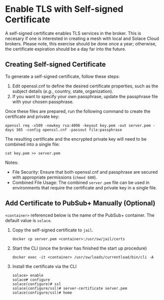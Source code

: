 # Enable TLS with Self-signed Certificate

A self-signed certificate enables TLS services in the broker.  This is necesary if one is interested in creating a mesh with local and Solace Cloud brokers.  Please note, this exercise should be done once a year; otherwise, the certificate expiration should be a day far into the future.

## Creating Self-signed Certificate

To generate a self-signed certificate, follow these steps:

1. Edit openssl.cnf to define the desired certificate properties, such as the subject details (*e.g.*, country, state, organization).
2. If you want to specify your own passphrase, update the passphrase file with your chosen passphrase.

Once these files are prepared, run the following command to create the certificate and private key:

```shell
openssl req -x509 -newkey rsa:4096 -keyout key.pem -out server.pem -days 365 -config openssl.cnf -passout file:passphrase
```

The resulting certificate and the encrypted private key will need to be combined into a single file:

```shell
cat key.pem >> server.pem
```

Notes:

- File Security: Ensure that both openssl.cnf and passphrase are secured with appropriate permissions (`chmod 600`).
- Combined File Usage: The combined `server.pem` file can be used in environments that require the certificate and private key in a single file.

## Add Certificate to PubSub+ Manually (Optional)

`<container>` referenced below is the name of the PubSub+ container.  The default value is `solace`.

1. Copy the self-signed certificate to `jail`.

    ```shell
    docker cp server.pem <container>:/usr/sw/jail/certs
    ```

1. Start the CLI (once the broker has finished the start up procedure)

    ```shell
    docker exec -it <container> /usr/sw/loads/currentload/bin/cli -A
    ```

1. Install the certificate via the CLI

    ```shell
    solace> enable 
    solace# configure 
    solace(configure)# ssl 
    solace(configure/ssl)# server-certificate server.pem 
    solace(configure/ssl)# home
    ```
